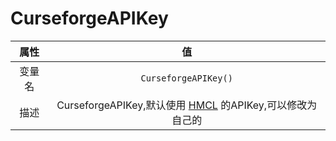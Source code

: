 # CurseforgeAPIKey

|  属性  |                                         值                                         |
| :----: | :--------------------------------------------------------------------------------: |
| 变量名 |                                `CurseforgeAPIKey()`                                |
|  描述  | CurseforgeAPIKey,默认使用 [HMCL](//hmcl.huangyuhui.net/) 的APIKey,可以修改为自己的 |
